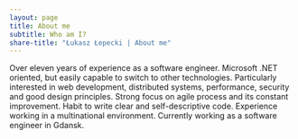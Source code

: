 ```yaml
---
layout: page
title: About me
subtitle: Who am I?
share-title: "Łukasz Łepecki | About me"
---
```


<p class="about-text">Over eleven years of experience as a software engineer. Microsoft .NET oriented, but easily capable to switch to other technologies. Particularly interested in web development, distributed systems, performance, security and good design principles. Strong focus on agile process and its constant improvement. Habit to write clear and self-descriptive code. Experience working in a multinational environment. Currently working as a software engineer in Gdansk.<p>
